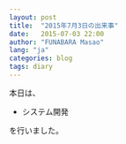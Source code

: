 ```yaml
---
layout: post
title:  "2015年7月3日の出来事"
date:   2015-07-03 22:00
author: "FUNABARA Masao"
lang: "ja"
categories: blog
tags: diary
---
```


本日は、

* システム開発

を行いました。
